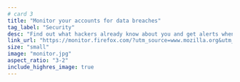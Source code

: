 ```yaml
---
# card 3
title: "Monitor your accounts for data breaches"
tag_label: "Security"
desc: "Find out what hackers already know about you and get alerts when data breaches put you at risk."
link_url: "https://monitor.firefox.com/?utm_source=www.mozilla.org&utm_medium=referral&utm_campaign=homepage&utm_content=card"
size: "small"
image: "monitor.jpg"
aspect_ratio: "3-2"
include_highres_image: true
---
```


